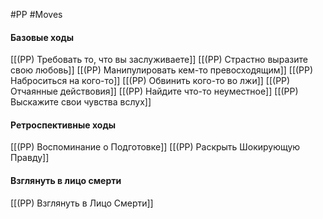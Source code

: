 #PP #Moves 

#### Базовые ходы
[[(PP) Требовать то, что вы заслуживаете]]
[[(PP) Страстно выразите свою любовь]]
[[(PP) Манипулировать кем-то превосходящим]]
[[(PP) Наброситься на кого-то]]
[[(PP) Обвинить кого-то во лжи]]
[[(PP) Отчаянные действовия]]
[[(PP) Найдите что-то неуместное]]
[[(PP) Выскажите свои чувства вслух]]

#### Ретроспективные ходы
[[(PP) Воспоминание о Подготовке]]
[[(PP) Раскрыть Шокирующую Правду]]

#### Взглянуть в лицо смерти
[[(PP) Взглянуть в Лицо Смерти]]
